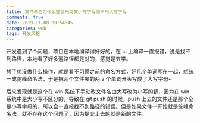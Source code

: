 ```yaml
---
title: 文件命名为什么提倡用英文小写字母而不用大写字母
comments: true
date: 2019-11-08 08:54:45
categories: web
tags: 开发风格
---
```


开发遇到了个问题，项目在本地编译得好好的，在 ci 上编译一直报错，说是找不到路径，本地看了好多遍路径都是对的，感觉是玄学。

想了想没做什么操作，就是看不习惯之前的命名方式，好几个单词写在一起，想统一成驼峰命名法，于是把两个文件夹的两 a 个单词开头写成了大写字母~

后来发现就是这个在 win 系统下手动改文件名由大写改为小写的锅，因为在 win 系统中是大小写不区分的，导致在 git push 的时候，push 上去的文件还是那个全是小写字母的，所以会一直报找不到路径的错误。但是如果文件一开始就是驼峰命名法，就不存在这个问题了，因为提交上去的就是新的文件。
